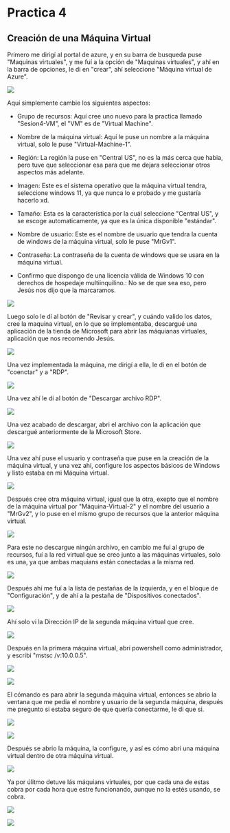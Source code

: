 # Practica 4

## Creación de una Máquina Virtual

Primero me dirigí al portal de azure, y en su barra de busqueda puse "Maquinas virtuales", y me fuí a la opción de "Maquinas virtuales", y ahí en la barra de opciones, le di en "crear", ahí seleccione "Máquina virtual de Azure".

![](img\1.png)

Aquí simplemente cambie los siguientes aspectos:

- Grupo de recursos: Aquí cree uno nuevo para la practica llamado "Sesion4-VM", el "VM" es de "Virtual Machine".

- Nombre de la máquina virtual: Aquí le puse un nombre a la máquina virtual, solo le puse "Virtual-Machine-1".

- Región: La región la puse en "Central US", no es la más cerca que habia, pero tuve que seleccionar esa para que me dejara seleccionar otros aspectos más adelante.

- Imagen: Este es el sistema operativo que la máquina virtual tendra, seleccione windows 11, ya que nunca lo e probado y me gustaría hacerlo xd.

- Tamaño: Esta es la característica por la cuál seleccione "Central US", y se escoge automaticamente, ya que es la única disponible "estándar".

- Nombre de usuario: Este es el nombre de usuario que tendra la cuenta de windows de la máquina virtual, solo le puse "MrGv1".

- Contraseña: La contraseña de la cuenta de windows que se usara en la máquina virtual.

- Confirmo que dispongo de una licencia válida de Windows 10 con derechos de hospedaje multiinquilino.: No se de que sea eso, pero Jesús nos dijo que la marcaramos.

![](img\2.png)

Luego solo le dí al botón de "Revisar y crear", y cuándo valido los datos, cree la maquina virtual, en lo que se implementaba, descargué una aplicación de la tienda de Microsoft para abrir las máquianas virtuales, aplicación que nos recomendo Jesús.

![](img\3.png)

Una vez implementada la máquina, me dirigí a ella, le di en el botón de "coenctar" y a "RDP".

![](img\4.png)

Una vez ahí le di al botón de "Descargar archivo RDP".

![](img\5.png)

Una vez acabado de descargar, abri el archivo con la aplicación que descargué anteriormente de la Microsoft Store.

![](img\6.png)

Una vez ahí puse el usuario y contraseña que puse en la creación de la máquina virtual, y una vez ahí, configure los aspectos básicos de Windows y listo estaba en mi Máquina virtual.

![](img\7.png)

Después cree otra máquina virtual, igual que la otra, exepto que el nombre de la máquina virtual por "Máquina-Virtual-2" y el nombre del usuario a "MrGv2", y lo puse en el mismo grupo de recursos que la anterior máquina virtual.

![](img\8.png)

Para este no descargue ningún archivo, en cambio me fuí al grupo de recursos, fuí a la red virtual que se creo junto a las máquinas virtuales, solo es una, ya que ambas maquians están conectadas a la misma red.

![](img\9.png)

Después ahí me fuí a la lista de pestañas de la izquierda, y en el bloque de "Configuración", y de ahí a la pestaña de "Dispositivos conectados".

![](img\10.png)

Ahí solo vi la Dirección IP de la segunda máquina virtual que cree.

![](img\11.png)

Después en la primera máquina virtual, abrí powershell como administrador, y escribi "mstsc /v:10.0.0.5".

![](img\12.png)

![](img\13.png)

El cómando es para abrir la segunda máquina virtual, entonces se abrio la ventana que me pedia el nombre y usuario de la segunda máquina, después me pregunto si estaba seguro de que quería conectarme, le di que si.

![](img\14.png)

![](img\15.png)

Después se abrio la máquina, la configure, y así es cómo abrí una máquina virtual dentro de otra máquina virtual.

![](img\16.png)

Ya por úlitmo detuve lás máquians virtuales, por que cada una de estas cobra por cada hora que estre funcionando, aunque no la estés usando, se cobra.

![](img\17.png)

![](img\18.png)